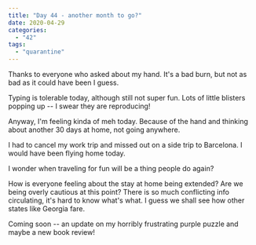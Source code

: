 ```yaml
---
title: "Day 44 - another month to go?"
date: 2020-04-29
categories: 
  - "42"
tags: 
  - "quarantine"
---
```


Thanks to everyone who asked about my hand. It's a bad burn, but not as bad as it could have been I guess.

Typing is tolerable today, although still not super fun. Lots of little blisters popping up -- I swear they are reproducing!

Anyway, I'm feeling kinda of meh today. Because of the hand and thinking about another 30 days at home, not going anywhere.

I had to cancel my work trip and missed out on a side trip to Barcelona. I would have been flying home today.

I wonder when traveling for fun will be a thing people do again?

How is everyone feeling about the stay at home being extended? Are we being overly cautious at this point? There is so much conflicting info circulating, it's hard to know what's what. I guess we shall see how other states like Georgia fare.

Coming soon -- an update on my horribly frustrating purple puzzle and maybe a new book review!
